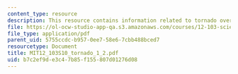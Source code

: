 ```yaml
---
content_type: resource
description: This resource contains information related to tornado overview.
file: https://ol-ocw-studio-app-qa.s3.amazonaws.com/courses/12-103-science-and-policy-of-natural-hazards-spring-2010/b7c2ef9de3c47b85f155807d01276d08_MIT12_103S10_tornado_1_2.pdf
file_type: application/pdf
parent_uid: 5755ccdc-b957-0ee7-58e6-7cbb488bced7
resourcetype: Document
title: MIT12_103S10_tornado_1_2.pdf
uid: b7c2ef9d-e3c4-7b85-f155-807d01276d08
---
```


